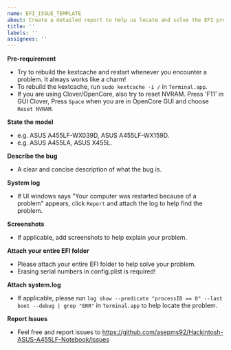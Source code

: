 ```yaml
---
name: EFI_ISSUE_TEMPLATE
about: Create a detailed report to help us locate and solve the EFI problem
title: ''
labels: ''
assignees: ''
---
```


**Pre-requirement**
- Try to rebuild the kextcache and restart whenever you encounter a problem. It always works like a charm!
- To rebuild the kextcache, run `sudo kextcache -i /` in `Terminal.app`.
- If you are using Clover/OpenCore, also try to reset NVRAM. Press 'F11' in GUI Clover, Press `Space` when you are in OpenCore GUI and choose `Reset NVRAM`.

**State the model**
- e.g. ASUS A455LF-WX039D, ASUS A455LF-WX159D.
- e.g. ASUS A455LA, ASUS X455L.

**Describe the bug**
- A clear and concise description of what the bug is.

**System log**
- If UI windows says "Your computer was restarted because of a problem" appears, click `Report` and attach the log to help find the problem.

**Screenshots**
- If applicable, add screenshots to help explain your problem.

**Attach your entire EFI folder**
- Please attach your entire EFI folder to help solve your problem.
- Erasing serial numbers in config.plist is required!

**Attach system.log**
- If applicable, please run `log show --predicate "processID == 0" --last boot --debug | grep "ERR"` in `Terminal.app` to help locate the problem.

**Report Issues**
- Feel free and report issues to https://github.com/asepms92/Hackintosh-ASUS-A455LF-Notebook/issues
